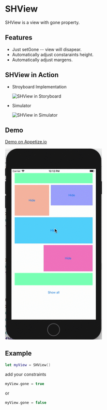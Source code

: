 # SHView
SHView is a view with gone property.

## Features

- Just setGone -- view will disapear.
- Automatically adjust constaraints height.
- Automatically adjust margens.

## SHView in Action 

- Stroyboard Implementation

  ![SHView in Storyboard](https://media.giphy.com/media/8FDi7REIjVFXg41H96/giphy.gif)


- Simulator
  
  ![SHView in Simulator](https://media.giphy.com/media/tJMAGgkbRBcIBz9Rf1/giphy.gif)

## Demo

[Demo on Appetize.io](https://appetize.io/app/qvxzbzh55uzxwawpc63mrq0abg?device=iphone6s&scale=75&orientation=portrait&osVersion=11.4)

![Preview](demo.gif)


## Example

```swift
let myView = SHView()
```
add your constraints

```swift
myView.gone = true
```
or
```swift
myView.gone = false
```
